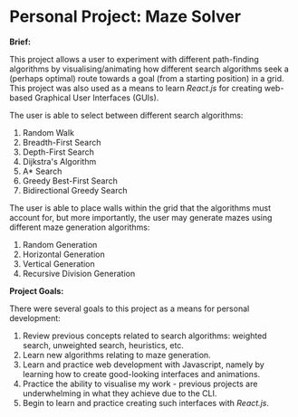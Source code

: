 # Personal Project: Maze Solver

**Brief:**

This project allows a user to experiment with different path-finding algorithms by visualising/animating how different 
search algorithms seek a (perhaps optimal) route towards a goal (from a starting position) in a grid. This project was 
also used as a means to learn _React.js_ for creating web-based Graphical User Interfaces (GUIs).

The user is able to select between different search algorithms:
1. Random Walk
2. Breadth-First Search
3. Depth-First Search
4. Dijkstra's Algorithm
5. A* Search
6. Greedy Best-First Search
7. Bidirectional Greedy Search

The user is able to place walls within the grid that the algorithms must account for, but more importantly, the user may 
generate mazes using different maze generation algorithms:
1. Random Generation
2. Horizontal Generation
3. Vertical Generation
4. Recursive Division Generation


**Project Goals:**

There were several goals to this project as a means for personal development:

1. Review previous concepts related to search algorithms: weighted search, unweighted search, heuristics, etc.
2. Learn new algorithms relating to maze generation.
3. Learn and practice web development with Javascript, namely by learning how to create good-looking interfaces and animations.
4. Practice the ability to visualise my work - previous projects are underwhelming in what they achieve due to the CLI.
5. Begin to learn and practice creating such interfaces with _React.js_.


